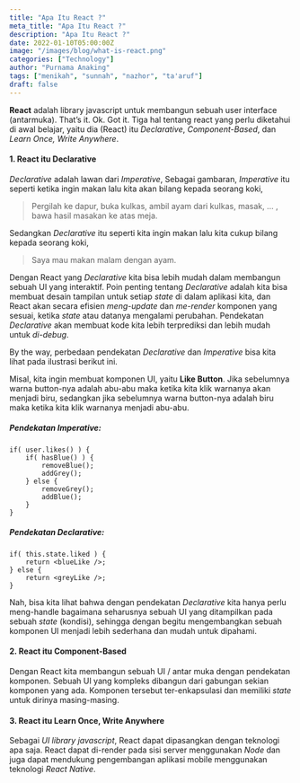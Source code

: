 ```yaml
---
title: "Apa Itu React ?"
meta_title: "Apa Itu React ?"
description: "Apa Itu React ?"
date: 2022-01-10T05:00:00Z
image: "/images/blog/what-is-react.png"
categories: ["Technology"]
author: "Purnama Anaking"
tags: ["menikah", "sunnah", "nazhor", "ta'aruf"]
draft: false
---
```


**React** adalah library javascript untuk membangun sebuah user interface (antarmuka). That’s it. Ok. Got it. Tiga hal tentang react yang perlu diketahui di awal belajar, yaitu dia (React) itu _Declarative_, _Component-Based_, dan _Learn Once, Write Anywhere_.

#### 1. React itu Declarative

_Declarative_ adalah lawan dari _Imperative_, Sebagai gambaran, _Imperative_ itu seperti ketika ingin makan lalu kita akan bilang kepada seorang koki,

> Pergilah ke dapur, buka kulkas, ambil ayam dari kulkas, masak, … , bawa hasil masakan ke atas meja.

Sedangkan _Declarative_ itu seperti kita ingin makan lalu kita cukup bilang kepada seorang koki,

> Saya mau makan malam dengan ayam.

Dengan React yang _Declarative_ kita bisa lebih mudah dalam membangun sebuah UI yang interaktif. Poin penting tentang _Declarative_ adalah kita bisa membuat desain tampilan untuk setiap _state_ di dalam aplikasi kita, dan React akan secara efisien _meng-update_ dan _me-render_ komponen yang sesuai, ketika _state_ atau datanya mengalami perubahan. Pendekatan _Declarative_ akan membuat kode kita lebih terprediksi dan lebih mudah untuk _di-debug_.

By the way, perbedaan pendekatan _Declarative_ dan _Imperative_ bisa kita lihat pada ilustrasi berikut ini.

Misal, kita ingin membuat komponen UI, yaitu **Like Button**. Jika sebelumnya warna button-nya adalah abu-abu maka ketika kita klik warnanya akan menjadi biru, sedangkan jika sebelumnya warna button-nya adalah biru maka ketika kita klik warnanya menjadi abu-abu.

##### Pendekatan Imperative:

```
if( user.likes() ) {
    if( hasBlue() ) {
        removeBlue();
        addGrey();
    } else {
        removeGrey();
        addBlue();
    }
}
```

##### Pendekatan Declarative:

```
if( this.state.liked ) {
    return <blueLike />;
} else {
    return <greyLike />;
}
```

Nah, bisa kita lihat bahwa dengan pendekatan _Declarative_ kita hanya perlu meng-handle bagaimana seharusnya sebuah UI yang ditampilkan pada sebuah _state_ (kondisi), sehingga dengan begitu mengembangkan sebuah komponen UI menjadi lebih sederhana dan mudah untuk dipahami.

#### 2. React itu Component-Based

Dengan React kita membangun sebuah UI / antar muka dengan pendekatan komponen. Sebuah UI yang kompleks dibangun dari gabungan sekian komponen yang ada. Komponen tersebut ter-enkapsulasi dan memiliki _state_ untuk dirinya masing-masing.

#### 3. React itu Learn Once, Write Anywhere

Sebagai _UI library javascript_, React dapat dipasangkan dengan teknologi apa saja. React dapat di-render pada sisi server menggunakan _Node_ dan juga dapat mendukung pengembangan aplikasi mobile menggunakan teknologi _React Native_.
